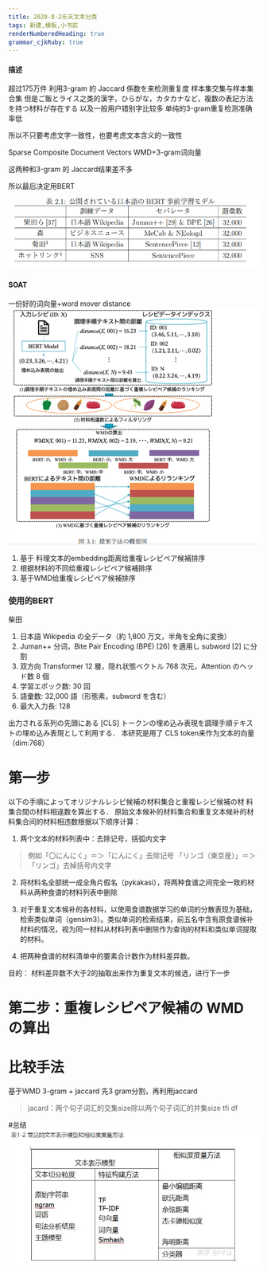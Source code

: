 ```yaml
---
title: 2020-8-2乐天文本分类
tags: 新建,模板,小书匠
renderNumberedHeading: true
grammar_cjkRuby: true
---
```



#### 描述

超过175万件
利用3-gram 的 Jaccard 係数を来检测重复度 样本集交集与样本集合集
但是ご飯とライス之类的漢字，ひらがな，カタカナなど，複数の表記方法を持つ材料が存在する
以及一般用户错别字比较多
单纯的3-gram重复检测准确率低

所以不只要考虑文字一致性，也要考虑文本含义的一致性


Sparse Composite Document Vectors
WMD+3-gram词向量

这两种和3-gram 的 Jaccard结果差不多


所以最后决定用BERT

![enter description here](./images/1596351619914.png)
#### SOAT
一份好的词向量+word mover distance
![enter description here](https://raw.githubusercontent.com/ZhaoKangkang0572/imgbed/master/小书匠/1596358737980.png)
1. 基于 料理文本的embedding距离给重複レシピペア候補排序
2. 根据材料的不同给重複レシピペア候補排序
3. 基于WMD给重複レシピペア候補排序

### 使用的BERT
柴田
1. 日本語 Wikipedia の全データ（約 1,800 万文，半角を全角に変換）
2. Juman++ 分词，Bite Pair Encoding (BPE) [26] を適用し subword [2] に分割
3. 双方向 Transformer 12 層，隠れ状態ベクトル 768 次元，Attention のヘッド数 8 個
4. 学習エポック数: 30 回
5. 語彙数: 32,000 語（形態素，subword を含む）
6. 最大入力長: 128

出力される系列の先頭にある [CLS] トークンの埋め込み表現を調理手順テキストの埋め込み表現として利用する．
本研究是用了 CLS token来作为文本的向量 （dim:768）

# 第一步


以下の手順によってオリジナルレシピ候補の材料集合と重複レシピ候補の材
料集合間の材料相違数を算出する．
原始文本候补的材料集合和重复文本候补的材料集合间的材料相违数根据以下顺序计算：
1. 两个文本的材料列表中：去除记号，括弧内文字
>例如「〇にんにく」＝＞「にんにく」去除记号
>「リンゴ（東京産）」＝＞「リンゴ」去掉括号内文字

2. 将材料名全部统一成全角片假名（pykakasi），将两种食谱之间完全一致的材料从两种食谱的材料列表中删除

3. 对于重复文本候补的各材料，以使用食谱数据学习的单词的分散表现为基础，检索类似单词（gensim3）。类似单词的检索结果，前五名中含有原食谱候补材料的情况，视为同一材料从材料列表中删除作为查询的材料和类似单词提取的材料。

4. 把两种食谱的材料清单中的要素合计数作为材料差异数。


目的：
材料差异数不大于2的抽取出来作为重复文本的候选，进行下一步

# 第二步：重複レシピペア候補の WMD の算出


# 比较手法
基于WMD
3-gram + jaccard   先3 gram分割，再利用jaccard  
>jacard：两个句子词汇的交集size除以两个句子词汇的并集size
tfi df


#总结
![enter description here](./images/1597380560745.png)
